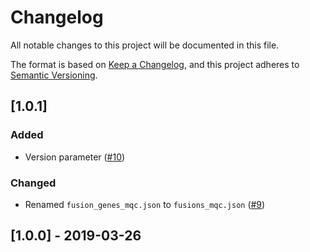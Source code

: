 # Changelog

All notable changes to this project will be documented in this file.

The format is based on [Keep a Changelog](https://keepachangelog.com/en/1.0.0/),
and this project adheres to [Semantic Versioning](https://semver.org/spec/v2.0.0.html).

## [1.0.1]

### Added

- Version parameter ([#10](https://github.com/matq007/fusion-report/issues/10))

### Changed

- Renamed `fusion_genes_mqc.json` to `fusions_mqc.json` ([#9](https://github.com/matq007/fusion-report/issues/9))

## [1.0.0] - 2019-03-26
